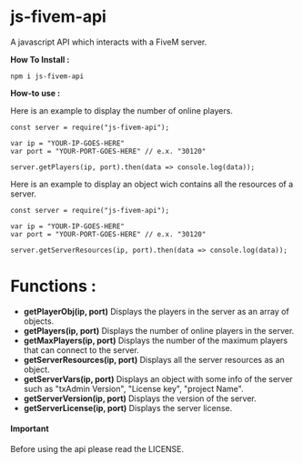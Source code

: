 # js-fivem-api
A javascript API which interacts with a FiveM server.

**How To Install :**

`npm i js-fivem-api`


**How-to use :** 

Here is an example to display the number of online players.
```
const server = require("js-fivem-api");

var ip = "YOUR-IP-GOES-HERE"
var port = "YOUR-PORT-GOES-HERE" // e.x. "30120"

server.getPlayers(ip, port).then(data => console.log(data));
```

Here is an example to display an object wich contains all the resources of a server.
```
const server = require("js-fivem-api");

var ip = "YOUR-IP-GOES-HERE"
var port = "YOUR-PORT-GOES-HERE" // e.x. "30120"

server.getServerResources(ip, port).then(data => console.log(data));
```


# Functions :
- **getPlayerObj(ip, port)** Displays the players in the server as an array of objects.
- **getPlayers(ip, port)** Displays the number of online players in the server.
- **getMaxPlayers(ip, port)** Displays the number of the maximum players that can connect to the server.
- **getServerResources(ip, port)** Displays all the server resources as an object.
- **getServerVars(ip, port)** Displays an object with some info of the server such as "txAdmin Version", "License key", "project Name".
- **getServerVersion(ip, port)** Displays the version of the server.
- **getServerLicense(ip, port)** Displays the server license.


#### Important

Before using the api please read the LICENSE.
